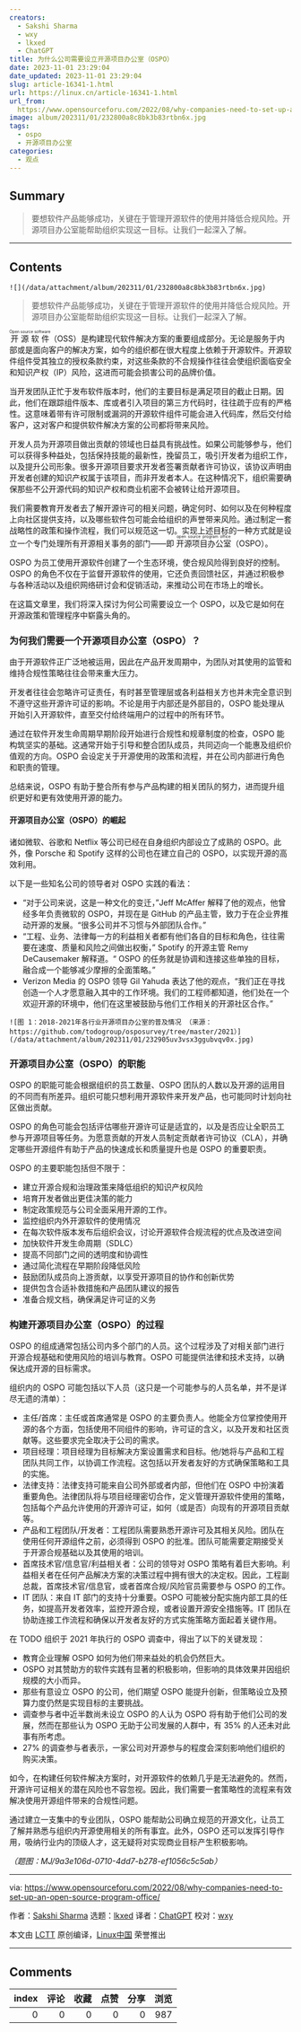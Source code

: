 ```yaml
---
creators:
  - Sakshi Sharma
  - wxy
  - lkxed
  - ChatGPT
title: 为什么公司需要设立开源项目办公室（OSPO）
date: 2023-11-01 23:29:04
date_updated: 2023-11-01 23:29:04
slug: article-16341-1.html
url: https://linux.cn/article-16341-1.html
url_from: 
  https://www.opensourceforu.com/2022/08/why-companies-need-to-set-up-an-open-source-program-office/
image: album/202311/01/232800a8c8bk3b83rtbn6x.jpg
tags:
  - ospo
  - 开源项目办公室
categories:
  - 观点
---
```


## Summary

> 要想软件产品能够成功，关键在于管理开源软件的使用并降低合规风险。开源项目办公室能帮助组织实现这一目标。让我们一起深入了解。

***

<!-- more -->

## Contents

`![](/data/attachment/album/202311/01/232800a8c8bk3b83rtbn6x.jpg)`

> 
> 要想软件产品能够成功，关键在于管理开源软件的使用并降低合规风险。开源项目办公室能帮助组织实现这一目标。让我们一起深入了解。
> 
> 
> 

<ruby> 开源软件 <rt>  Open source software </rt></ruby>（OSS）是构建现代软件解决方案的重要组成部分。无论是服务于内部或是面向客户的解决方案，如今的组织都在很大程度上依赖于开源软件。开源软件组件受其独立的授权条款约束，对这些条款的不合规操作往往会使组织面临安全和知识产权（IP）风险，这进而可能会损害公司的品牌价值。

当开发团队正忙于发布软件版本时，他们的主要目标是满足项目的截止日期。因此，他们在跟踪组件版本、库或者引入项目的第三方代码时，往往疏于应有的严格性。这意味着带有许可限制或漏洞的开源软件组件可能会进入代码库，然后交付给客户，这对客户和提供软件解决方案的公司都将带来风险。

开发人员为开源项目做出贡献的领域也日益具有挑战性。如果公司能够参与，他们可以获得多种益处，包括保持技能的最新性，挽留员工，吸引开发者为组织工作，以及提升公司形象。很多开源项目要求开发者签署贡献者许可协议，该协议声明由开发者创建的知识产权属于该项目，而非开发者本人。在这种情况下，组织需要确保那些不公开源代码的知识产权和商业机密不会被转让给开源项目。

我们需要教育开发者去了解开源许可的相关问题，确定何时、如何以及在何种程度上向社区提供支持，以及哪些软件包可能会给组织的声誉带来风险。通过制定一套战略性的政策和操作流程，我们可以规范这一切。实现上述目标的一种方式就是设立一个专门处理所有开源相关事务的部门——即 <ruby> 开源项目办公室 <rt>  open source program office </rt></ruby>（OSPO）。

OSPO 为员工使用开源软件创建了一个生态环境，使合规风险得到良好的控制。OSPO 的角色不仅在于监督开源软件的使用，它还负责回馈社区，并通过积极参与各种活动以及组织网络研讨会和促销活动，来推动公司在市场上的增长。

在这篇文章里，我们将深入探讨为何公司需要设立一个 OSPO，以及它是如何在开源政策和管理程序中崭露头角的。

### 为何我们需要一个开源项目办公室（OSPO）？

由于开源软件正广泛地被运用，因此在产品开发周期中，为团队对其使用的监管和维持合规性策略往往会带来重大压力。

开发者往往会忽略许可证责任，有时甚至管理层或各利益相关方也并未完全意识到不遵守这些开源许可证的影响。不论是用于内部还是外部目的，OSPO 能处理从开始引入开源软件，直至交付给终端用户的过程中的所有环节。

通过在软件开发生命周期早期阶段开始进行合规性和规章制度的检查，OSPO 能构筑坚实的基础。这通常开始于引导和整合团队成员，共同迈向一个能惠及组织价值观的方向。OSPO 会设定关于开源使用的政策和流程，并在公司内部进行角色和职责的管理。

总结来说，OSPO 有助于整合所有参与产品构建的相关团队的努力，进而提升组织更好和更有效使用开源的能力。

#### 开源项目办公室（OSPO）的崛起

诸如微软、谷歌和 Netflix 等公司已经在自身组织内部设立了成熟的 OSPO。此外，像 Porsche 和 Spotify 这样的公司也在建立自己的 OSPO，以实现开源的高效利用。

以下是一些知名公司的领导者对 OSPO 实践的看法：

* “对于公司来说，这是一种文化的变迁，”Jeff McAffer 解释了他的观点，他曾经多年负责微软的 OSPO，并现在是 GitHub 的产品主管，致力于在企业界推动开源的发展。“很多公司并不习惯与外部团队合作。”
* “工程、业务、法律每一方的利益相关者都有他们各自的目标和角色，往往需要在速度、质量和风险之间做出权衡，” Spotify 的开源主管 Remy DeCausemaker 解释道。“ OSPO 的任务就是协调和连接这些单独的目标，融合成一个能够减少摩擦的全面策略。”
* Verizon Media 的 OSPO 领导 Gil Yahuda 表达了他的观点，“我们正在寻找创造一个人才愿意融入其中的工作环境。我们的工程师都知道，他们处在一个欢迎开源的环境中，他们在这里被鼓励与他们工作相关的开源社区合作。”

`![图 1：2018-2021年各行业开源项目办公室的普及情况 （来源：https://github.com/todogroup/osposurvey/tree/master/2021）](/data/attachment/album/202311/01/232905uv3vsx3ggubvqv0x.jpg)`

### 开源项目办公室（OSPO）的职能

OSPO 的职能可能会根据组织的员工数量、OSPO 团队的人数以及开源的运用目的不同而有所差异。组织可能只想利用开源软件来开发产品，也可能同时计划向社区做出贡献。

OSPO 的角色可能会包括评估哪些开源许可证是适宜的，以及是否应让全职员工参与开源项目等任务。为愿意贡献的开发人员制定贡献者许可协议（CLA），并确定哪些开源组件有助于产品的快速成长和质量提升也是 OSPO 的重要职责。

OSPO 的主要职能包括但不限于：

* 建立开源合规和治理政策来降低组织的知识产权风险
* 培育开发者做出更佳决策的能力
* 制定政策规范与公司全面采用开源的工作。
* 监控组织内外开源软件的使用情况
* 在每次软件版本发布后组织会议，讨论开源软件合规流程的优点及改进空间
* 加快软件开发生命周期（SDLC）
* 提高不同部门之间的透明度和协调性
* 通过简化流程在早期阶段降低风险
* 鼓励团队成员向上游贡献，以享受开源项目的协作和创新优势
* 提供包含合适补救措施和产品团队建议的报告
* 准备合规文档，确保满足许可证的义务

### 构建开源项目办公室（OSPO）的过程

OSPO 的组成通常包括公司内多个部门的人员。这个过程涉及了对相关部门进行开源合规基础和使用风险的培训与教育。OSPO 可能提供法律和技术支持，以确保达成开源的目标需求。

组织内的 OSPO 可能包括以下人员（这只是一个可能参与的人员名单，并不是详尽无遗的清单）：

* 主任/首席：主任或首席通常是 OSPO 的主要负责人。他能全方位掌控使用开源的各个方面，包括使用不同组件的影响，许可证的含义，以及开发和社区贡献等。这些要求完全取决于公司的需求。
* 项目经理：项目经理为目标解决方案设置需求和目标。他/她将与产品和工程团队共同工作，以协调工作流程。这包括以开发者友好的方式确保策略和工具的实施。
* 法律支持：法律支持可能来自公司外部或者内部，但他们在 OSPO 中扮演着重要角色。法律团队将与项目经理密切合作，定义管理开源软件使用的策略，包括每个产品允许使用的开源许可证，如何（或是否）向现有的开源项目贡献等。
* 产品和工程团队/开发者：工程团队需要熟悉开源许可及其相关风险。团队在使用任何开源组件之前，必须得到 OSPO 的批准。团队可能需要定期接受关于开源合规基础以及其使用的培训。
* 首席技术官/信息官/利益相关者：公司的领导对 OSPO 策略有着巨大影响。利益相关者在任何产品解决方案的决策过程中拥有很大的决定权。因此，工程副总裁，首席技术官/信息官，或者首席合规/风险官员需要参与 OSPO 的工作。
* IT 团队：来自 IT 部门的支持十分重要。OSPO 可能被分配实施内部工具的任务，如提高开发者效率，监控开源合规，或者设置开源安全措施等。IT 团队在协助连接工作流程和确保以开发者友好的方式实施策略方面起着关键作用。

在 TODO 组织于 2021 年执行的 OSPO 调查中，得出了以下的关键发现：

* 教育企业理解 OSPO 如何为他们带来益处的机会仍然巨大。
* OSPO 对其赞助方的软件实践有显著的积极影响，但影响的具体效果并因组织规模的大小而异。
* 那些有意设立 OSPO 的公司，他们期望 OSPO 能提升创新，但策略设立及预算力度仍然是实现目标的主要挑战。
* 调查参与者中近半数尚未设立 OSPO 的人认为 OSPO 将有助于他们公司的发展，然而在那些认为 OSPO 无助于公司发展的人群中，有 35% 的人还未对此事有所考虑。
* 27% 的调查参与者表示，一家公司对开源参与的程度会深刻影响他们组织的购买决策。

如今，在构建任何软件解决方案时，对开源软件的依赖几乎是无法避免的。然而，开源许可证相关的潜在风险也不容忽视。因此，我们需要一套策略性的流程来有效解决使用开源组件带来的合规性问题。

通过建立一支集中的专业团队，OSPO 能帮助公司确立规范的开源文化，让员工了解并熟悉与组织内开源使用相关的所有事宜。此外，OSPO 还可以发挥引导作用，吸纳行业内的顶级人才，这无疑将对实现商业目标产生积极影响。

*（题图：MJ/9a3e106d-0710-4dd7-b278-ef1056c5c5ab）*

---

via: <https://www.opensourceforu.com/2022/08/why-companies-need-to-set-up-an-open-source-program-office/>

作者：[Sakshi Sharma](https://www.opensourceforu.com/author/sakshi-sharma/) 选题：[lkxed](https://github.com/lkxed) 译者：[ChatGPT](https://linux.cn/lctt/ChatGPT) 校对：[wxy](https://github.com/wxy)

本文由 [LCTT](https://github.com/LCTT/TranslateProject) 原创编译，[Linux中国](https://linux.cn/) 荣誉推出

***

## Comments


|   index |   评论 |   收藏 |   点赞 |   分享 |   浏览 |
|--------:|-------:|-------:|-------:|-------:|-------:|
|       0 |      0 |      0 |      0 |      0 |    987 |
